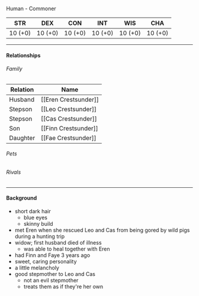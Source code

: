 Human - Commoner

STR | DEX | CON | INT | WIS | CHA
---- | ---- | ---- | ---- | ---- | ----  
10 (+0) | 10 (+0) | 10 (+0) | 10 (+0) | 10 (+0) | 10 (+0) | 

---

#### Relationships
###### Family
	
Relation | Name
------------ | ------------
Husband | [[Eren Crestsunder]]
Stepson | [[Leo Crestsunder]]
Stepson | [[Cas Crestsunder]]
Son | [[Finn Crestsunder]]
Daughter | [[Fae Crestsunder]]

###### Pets

###### Rivals

---

#### Background
- short dark hair
	- blue eyes
	- skinny build
- met Eren when she rescued Leo and Cas from being gored by wild pigs during a hunting trip
- widow; first husband died of illness
	- was able to heal together with Eren
- had Finn and Faye 3 years ago
- sweet, caring personality
- a little melancholy
- good stepmother to Leo and Cas
	- not an evil stepmother
	- treats them as if they're her own